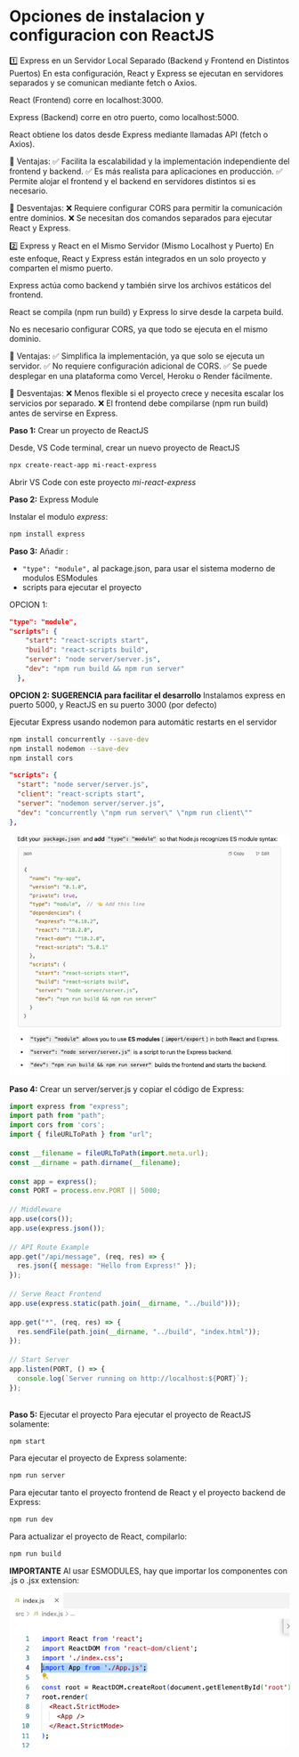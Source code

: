 
# Opciones de instalacion y configuracion con ReactJS
1️⃣ Express en un Servidor Local Separado (Backend y Frontend en Distintos Puertos)
En esta configuración, React y Express se ejecutan en servidores separados y se comunican mediante fetch o Axios.

React (Frontend) corre en localhost:3000.

Express (Backend) corre en otro puerto, como localhost:5000.

React obtiene los datos desde Express mediante llamadas API (fetch o Axios).

🔹 Ventajas:
✅ Facilita la escalabilidad y la implementación independiente del frontend y backend.
✅ Es más realista para aplicaciones en producción.
✅ Permite alojar el frontend y el backend en servidores distintos si es necesario.

🔹 Desventajas:
❌ Requiere configurar CORS para permitir la comunicación entre dominios.
❌ Se necesitan dos comandos separados para ejecutar React y Express.

2️⃣ Express y React en el Mismo Servidor (Mismo Localhost y Puerto)
En este enfoque, React y Express están integrados en un solo proyecto y comparten el mismo puerto.

Express actúa como backend y también sirve los archivos estáticos del frontend.

React se compila (npm run build) y Express lo sirve desde la carpeta build.

No es necesario configurar CORS, ya que todo se ejecuta en el mismo dominio.

🔹 Ventajas:
✅ Simplifica la implementación, ya que solo se ejecuta un servidor.
✅ No requiere configuración adicional de CORS.
✅ Se puede desplegar en una plataforma como Vercel, Heroku o Render fácilmente.

🔹 Desventajas:
❌ Menos flexible si el proyecto crece y necesita escalar los servicios por separado.
❌ El frontend debe compilarse (npm run build) antes de servirse en Express.



**Paso 1:** Crear un proyecto de ReactJS

Desde, VS Code terminal, crear un nuevo proyecto de ReactJS

```bash
npx create-react-app mi-react-express
```

 Abrir VS Code con este proyecto *mi-react-express*

**Paso 2:** Express Module

Instalar el modulo *express*:

```bash
npm install express
```

**Paso 3:** 
Añadir :
- `"type": "module",` al package.json, para usar el sistema moderno de modulos ESModules
- scripts para ejecutar el proyecto

OPCION 1:
```json
"type": "module",
"scripts": {
    "start": "react-scripts start",
    "build": "react-scripts build",
    "server": "node server/server.js",
    "dev": "npm run build && npm run server"
  },
```

**OPCION 2: SUGERENCIA para facilitar el desarrollo**
Instalamos express en puerto 5000, y ReactJS en su puerto 3000 (por defecto)

Ejecutar Express usando nodemon para automátic restarts en el servidor

```bash
npm install concurrently --save-dev
npm install nodemon --save-dev
npm install cors
```

```json
"scripts": {
  "start": "node server/server.js",
  "client": "react-scripts start",
  "server": "nodemon server/server.js", 
  "dev": "concurrently \"npm run server\" \"npm run client\""
},
```

![package.js](../../x-assets/UF1844/package.png)

**Paso 4:**
Crear un server/server.js y copiar el código de Express:

```javascript
import express from "express";
import path from "path";
import cors from 'cors';
import { fileURLToPath } from "url";

const __filename = fileURLToPath(import.meta.url);
const __dirname = path.dirname(__filename);

const app = express();
const PORT = process.env.PORT || 5000;

// Middleware
app.use(cors());
app.use(express.json());

// API Route Example
app.get("/api/message", (req, res) => {
  res.json({ message: "Hello from Express!" });
});

// Serve React Frontend
app.use(express.static(path.join(__dirname, "../build")));

app.get("*", (req, res) => {
  res.sendFile(path.join(__dirname, "../build", "index.html"));
});

// Start Server
app.listen(PORT, () => {
  console.log(`Server running on http://localhost:${PORT}`);
});



```



**Paso 5:** Ejecutar el proyecto
Para ejecutar el proyecto de ReactJS solamente:

```bash
npm start
```

Para ejecutar el proyecto de Express solamente:

```bash
npm run server
```

Para ejecutar tanto el proyecto frontend de React y el proyecto backend de Express:

```bash
npm run dev
```

Para actualizar el proyecto de React, compilarlo:

```bash
npm run build
```


**IMPORTANTE**
Al usar ESMODULES, hay que importar los componentes con .js o .jsx extension:

![package.js](../../x-assets/UF1844/import.es.modules.png)